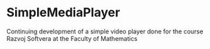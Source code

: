# SimpleMediaPlayer

Continuing development of a simple video player done for the course Razvoj Softvera at the Faculty of Mathematics
